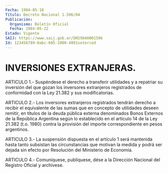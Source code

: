 ```yaml
---
Fecha: 1984-05-18
Título: Decreto Nacional 1.506/84
Publicación:
  Organismo: Boletín Oficial
  Fecha: 1984-05-22
Estado: Vigente
SAIJ: https://www.saij.gob.ar/DN19840001506
Id: 123456789-0abc-605-1000-4891soterced
---
```

# INVERSIONES EXTRANJERAS.

<a id="1"></a>
ARTICULO 1.- Suspéndese el derecho a transferir utilidades y a repatriar su inversión del que gozan los inversores extranjeros registrados de conformidad con la Ley 21.382 y sus modificatorias.

<a id="2"></a>
ARTICULO 2.- Los inversores extranjeros registrados tendrán derecho a recibir el equivalente de las sumas que en concepto de utilidades deseen remitir, en títulos de la deuda pública externa denominados Bonos Externos de la República Argentina según lo establecido en el artículo 14 de la Ley 21.382 (t.o. 1980) contra la provisión del importe correspondiente en pesos argentinos.

<a id="3"></a>
ARTICULO 3.- La suspensión dispuesta en el artículo 1 será mantenida hasta tanto subsistan las circunstancias que motivan la medida y podrá ser dejada sin efecto por Resolución del Ministerio de Economía.

<a id="4"></a>
ARTICULO  4.- Comuníquese, publíquese, dése a la Dirección Nacional del Registro Oficial y archívese.